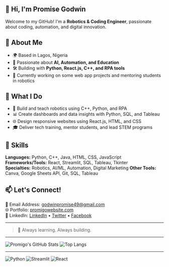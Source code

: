 ## 👋 Hi, I'm Promise Godwin

Welcome to my GitHub! I'm a **Robotics & Coding Engineer**, passionate about coding, automation, and digital innovation.

## 🚀 About Me

- 🌍 Based in Lagos, Nigeria  
- 🧠 Passionate about **AI, Automation, and Education**  
- 🛠 Building with **Python, React.js, C++, and RPA tools**  
- 🎯 Currently working on some web app projects and mentoring students in robotics

## 🚀 What I Do
- 🤖 Build and teach robotics using C++, Python, and RPA
- 📊 Create dashboards and data insights with Python, SQL, and Tableau
- 🌐 Design responsive websites using React.js, HTML, and CSS
- 🎓 Deliver tech training, mentor students, and lead STEM programs


## 🧰 Skills

**Languages:** Python, C++, Java, HTML, CSS, JavaScript  
**Frameworks/Tools:** React, Streamlit, SQL, Tableau, Tkinter  
**Specialties:** Robotics, AI/ML, Automation, Digital Marketing
**Other Tools:** Canva, Google Sheets API, Git, SQL, Tableau


## 📫 Let's Connect!

📧 Email Address: [godwinpromise49@gmail.com](mailto:godwinpromise49@gmail.com)  
🌐 Portfolio: [promigowebsite.com](https://your-website-if-you-have-one)  
🔗 LinkedIn: [LinkedIn](https://www.linkedin.com/in/godwinpromise/) • [Twitter](https://www.instagram.com/promigoventures/) • [Facebook](https://web.facebook.com/officialpromigo/)

---

> 🚧 Always learning. Always building.

---

![Promigo's GitHub Stats](https://github-readme-stats.vercel.app/api?username=promigo-ventures&show_icons=true&theme=github_dark)
![Top Langs](https://github-readme-stats.vercel.app/api/top-langs/?username=promigo-ventures&layout=compact&theme=github_dark)

---

![Python](https://img.shields.io/badge/-Python-3776AB?style=for-the-badge&logo=python&logoColor=white)
![Streamlit](https://img.shields.io/badge/-Streamlit-FF4B4B?style=for-the-badge&logo=streamlit&logoColor=white)
![React](https://img.shields.io/badge/-React-61DAFB?style=for-the-badge&logo=react&logoColor=black)


